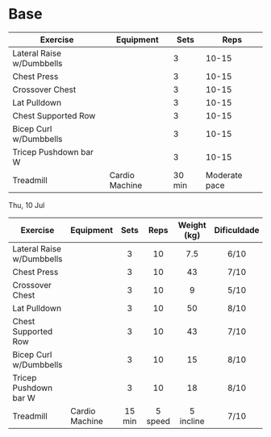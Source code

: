 # Base

| Exercise                  | Equipment      | Sets   | Reps          |
| ------------------------- | -------------- | ------ | ------------- |
| Lateral Raise w/Dumbbells |                | 3      | 10-15         |
| Chest Press               |                | 3      | 10-15         |
| Crossover Chest           |                | 3      | 10-15         |
| Lat Pulldown              |                | 3      | 10-15         |
| Chest Supported Row       |                | 3      | 10-15         |
| Bicep Curl w/Dumbbells    |                | 3      | 10-15         |
| Tricep Pushdown bar W     |                | 3      | 10-15         |
| Treadmill                 | Cardio Machine | 30 min | Moderate pace |

Thu, 10 Jul

| Exercise                  | Equipment      |  Sets  |  Reps   | Weight (kg) | Dificuldade |
| ------------------------- | -------------- | :----: | :-----: | :---------: | :---------: |
| Lateral Raise w/Dumbbells |                |   3    |   10    |     7.5     |    6/10     |
| Chest Press               |                |   3    |   10    |     43      |    7/10     |
| Crossover Chest           |                |   3    |   10    |      9      |    5/10     |
| Lat Pulldown              |                |   3    |   10    |     50      |    8/10     |
| Chest Supported Row       |                |   3    |   10    |     43      |    7/10     |
| Bicep Curl w/Dumbbells    |                |   3    |   10    |     15      |    8/10     |
| Tricep Pushdown bar W     |                |   3    |   10    |     18      |    8/10     |
| Treadmill                 | Cardio Machine | 15 min | 5 speed |  5 incline  |    7/10     |
